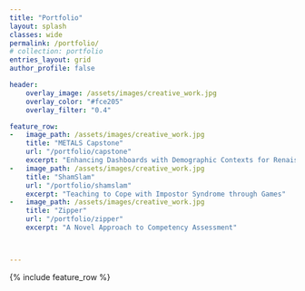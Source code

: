 ```yaml
---
title: "Portfolio"
layout: splash
classes: wide
permalink: /portfolio/
# collection: portfolio
entries_layout: grid
author_profile: false

header:
    overlay_image: /assets/images/creative_work.jpg
    overlay_color: "#fce205"
    overlay_filter: "0.4"

feature_row:
-   image_path: /assets/images/creative_work.jpg
    title: "METALS Capstone"
    url: "/portfolio/capstone"
    excerpt: "Enhancing Dashboards with Demographic Contexts for Renaissance Learning, Inc."
-   image_path: /assets/images/creative_work.jpg
    title: "ShamSlam"
    url: "/portfolio/shamslam"
    excerpt: "Teaching to Cope with Impostor Syndrome through Games"
-   image_path: /assets/images/creative_work.jpg
    title: "Zipper"
    url: "/portfolio/zipper"
    excerpt: "A Novel Approach to Competency Assessment"



---       
```

<!-- #  Portfolio   -->

{% include feature_row %}

<!-- 
-   image_path: 
    title: 
    url:
    excerpt:  
    -->